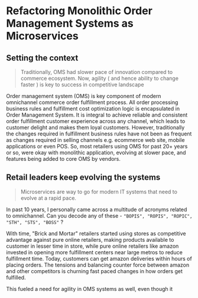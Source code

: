 # Refactoring Monolithic Order Management Systems as Microservices


## Setting the context

>  Traditionally, OMS had slower pace of innovation compared to commerce ecosystem. Now, agility ( and hence ability to change faster ) is key to success in competitive landscape

Order management system (OMS) is key component of modern omnichannel commerce order fulfillment process. All order processing business rules and fulfillment cost optimization logic is encapsulated in Order Management System. It is integral to achieve reliable and consistent order fulfillment customer experience across any channel, which leads to customer delight and makes them loyal customers. 
However, traditionally the changes required in fulfillment business rules have not been as frequent as changes required in selling channels e.g. ecommerce web site, mobile applications or even POS. So, most retailers using OMS for past 20+ years or so, were okay with monolithic application, evolving at slower pace, and features being added to core OMS by vendors. 

## Retail leaders keep evolving the systems

> Microservices are way to go for modern IT systems that need to evolve at a rapid pace.

In past 10 years, I personally came across a multitude of acronyms related to omnichannel. Can you decode any of these - `"BOPIS", "ROPIS", "ROPIC", "STH", "STS", "BOSS"`  ?

With time, "Brick and Mortar" retailers started using stores as competitive advantage against pure online retailers, making products available to customer in lesser time in store, while pure online retailers like amazon invested in opening more fulfillment centers near large metros to reduce fulfillment time. Today, customers can get amazon deliveries within hours of placing orders. 
The tensions and balancing counter force between amazon and other competitors is churning fast paced changes in how orders get fulfilled. 

This fueled a need for agility in OMS systems as well, even though it  

<!--stackedit_data:
eyJoaXN0b3J5IjpbLTExMDEzMDY0MjgsODM0MDQyMV19
-->